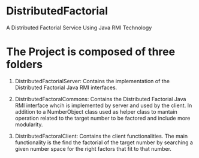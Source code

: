 # DistributedFactorial
A Distributed Factorial Service Using Java RMI Technology

# The Project is composed of three folders
1. DistributedFactorialServer: Contains the implementation of the Distributed Factorial Java RMI interfaces.

2. DistributedFactoralCommons: Contains the Distributed Factorial Java RMI interface whcih is implemented by server and used by the client. In addition to a NumberObject class used as helper class to mantain operation related to the target number to be factored and include more modularity.

3. DistributedFactoralClient: Contains the client functionalities. The main functionality is the find the factorial of the target number by searching a given number space for the right factors that fit to that number.

